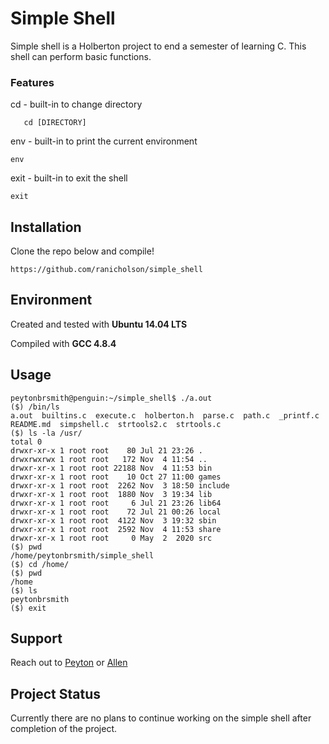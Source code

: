 # Simple Shell

Simple shell is a Holberton project to end a semester of learning C. This shell can perform basic functions.

### Features

cd - built-in to change directory

```
   cd [DIRECTORY]
```

env - built-in to print the current environment

```
env
```

exit - built-in to exit the shell

```
exit
```

## Installation

Clone the repo below and compile!

```
https://github.com/ranicholson/simple_shell
```
## Environment
Created and tested with **Ubuntu 14.04 LTS**

Compiled with **GCC 4.8.4**
## Usage

```
peytonbrsmith@penguin:~/simple_shell$ ./a.out
($) /bin/ls
a.out  builtins.c  execute.c  holberton.h  parse.c  path.c  _printf.c  README.md  simpshell.c  strtools2.c  strtools.c
($) ls -la /usr/
total 0
drwxr-xr-x 1 root root    80 Jul 21 23:26 .
drwxrwxrwx 1 root root   172 Nov  4 11:54 ..
drwxr-xr-x 1 root root 22188 Nov  4 11:53 bin
drwxr-xr-x 1 root root    10 Oct 27 11:00 games
drwxr-xr-x 1 root root  2262 Nov  3 18:50 include
drwxr-xr-x 1 root root  1880 Nov  3 19:34 lib
drwxr-xr-x 1 root root     6 Jul 21 23:26 lib64
drwxr-xr-x 1 root root    72 Jul 21 00:26 local
drwxr-xr-x 1 root root  4122 Nov  3 19:32 sbin
drwxr-xr-x 1 root root  2592 Nov  4 11:53 share
drwxr-xr-x 1 root root     0 May  2  2020 src
($) pwd
/home/peytonbrsmith/simple_shell
($) cd /home/
($) pwd
/home
($) ls
peytonbrsmith
($) exit
```

## Support

Reach out to [Peyton](https://github.com/peytonbrsmith) or [Allen](https://github.com/ranicholson)

## Project Status

Currently there are no plans to continue working on the simple shell after completion of the project.